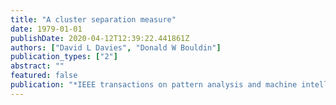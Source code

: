```yaml
---
title: "A cluster separation measure"
date: 1979-01-01
publishDate: 2020-04-12T12:39:22.441861Z
authors: ["David L Davies", "Donald W Bouldin"]
publication_types: ["2"]
abstract: ""
featured: false
publication: "*IEEE transactions on pattern analysis and machine intelligence*"
---
```


